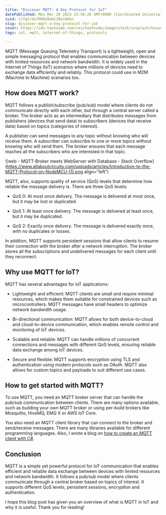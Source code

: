 ```yaml
---
title: "Discover MQTT: A Key Protocol for IoT"
datePublished: Mon Mar 20 2023 12:50:26 GMT+0000 (Coordinated Universal Time)
cuid: clfgtrduf00020ami20o186kn
slug: discover-mqtt-a-key-protocol-for-iot
cover: https://cdn.hashnode.com/res/hashnode/image/stock/unsplash/knxuAKpRoxs/upload/0edf6290263b29c159ef0ba39fee4df4.jpeg
tags: iot, mqtt, internet-of-things, protocols

---
```


MQTT (Message Queuing Telemetry Transport) is a lightweight, open and simple messaging protocol that enables communication between devices with limited resources and network bandwidth. It is widely used in the Internet of Things (IoT) scenarios where millions of devices need to exchange data efficiently and reliably. This protocol could use in M2M (Machine to Machine) scenarios too.

## How does MQTT work?

MQTT follows a publish/subscribe (pub/sub) model where clients do not communicate directly with each other, but through a central server called a broker. The broker acts as an intermediary that distributes messages from publishers (devices that send data) to subscribers (devices that receive data) based on topics (categories of interest).

A publisher can send messages to any topic without knowing who will receive them. A subscriber can subscribe to one or more topics without knowing who will send them. The broker ensures that each message reaches all the subscribers who are interested in that topic.

![web - MQTT-Broker meets WebServer with Database - Stack Overflow](https://www.allaboutcircuits.com/uploads/articles/Introduction-to-the-MQTT-Protocol-on-NodeMCU-(1).png align="left")

MQTT, also, supports quality of service (QoS) levels that determine how reliable the message delivery is. There are three QoS levels:

* QoS 0: At most once delivery. The message is delivered at most once, but it may be lost or duplicated.
    
* QoS 1: At least once delivery. The message is delivered at least once, but it may be duplicated.
    
* QoS 2: Exactly once delivery. The message is delivered exactly once, with no duplicates or losses.
    

In addition, MQTT supports persistent sessions that allow clients to resume their connection with the broker after a network interruption. The broker stores all the subscriptions and undelivered messages for each client until they reconnect.

## Why use MQTT for IoT?

MQTT has several advantages for IoT applications:

* Lightweight and efficient: MQTT clients are small and require minimal resources, which makes them suitable for constrained devices such as microcontrollers. MQTT messages have small headers to optimize network bandwidth usage.
    
* Bi-directional communication: MQTT allows for both device-to-cloud and cloud-to-device communication, which enables remote control and monitoring of IoT devices.
    
* Scalable and reliable: MQTT can handle millions of concurrent connections and messages with different QoS levels, ensuring reliable data exchange among IoT devices.
    
* Secure and flexible: MQTT supports encryption using TLS and authentication using modern protocols such as OAuth. MQTT also allows for custom topics and payloads to suit different use cases.
    

## How to get started with MQTT?

To use MQTT, you need an MQTT broker server that can handle the pub/sub communication between clients. There are many options available, such as building your own MQTT broker or using per-build brokers like Mosquitto, HiveMQ, EMQ X or AWS IoT Core.

You also need an MQTT client library that can connect to the broker and send/receive messages. There are many libraries available for different programming languages. Also, I wrote a blog on [how to create an MQTT client with C#](https://blog.behroozbc.ir/mqtt-client-with-mqttnet-4-and-c).

## Conclusion

MQTT is a simple yet powerful protocol for IoT communication that enables efficient and reliable data exchange between devices with limited resources and network bandwidth. It follows a pub/sub model where clients communicate through a central broker based on topics of interest. It supports different QoS levels, persistent sessions, encryption and authentication.

I hope this blog post has given you an overview of what is MQTT in IoT and why it is useful. Thank you for reading!